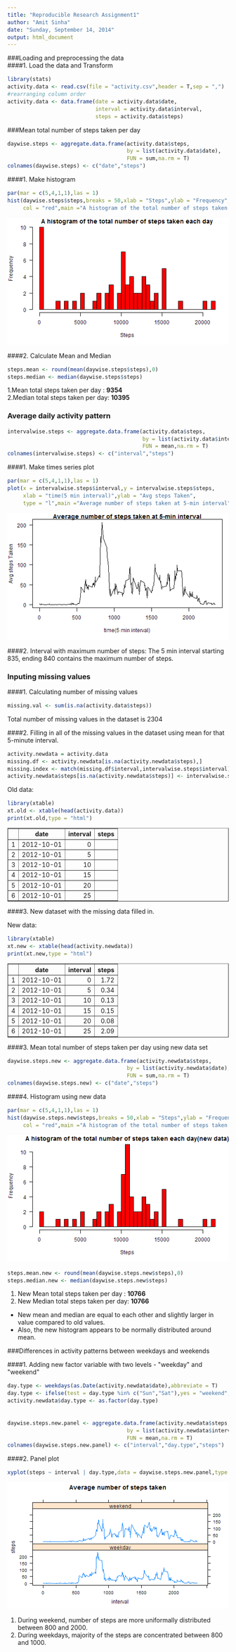 ```yaml
---
title: "Reproducible Research Assignment1"
author: "Amit Sinha"
date: "Sunday, September 14, 2014"
output: html_document
---
```


###Loading and preprocessing the data  
####1. Load the data and Transform

```r
library(stats)
activity.data <- read.csv(file = "activity.csv",header = T,sep = ",")
#rearranging column order
activity.data <- data.frame(date = activity.data$date,
                            interval = activity.data$interval,
                            steps = activity.data$steps)
```


###Mean total number of steps taken per day

```r
daywise.steps <- aggregate.data.frame(activity.data$steps,
                                      by = list(activity.data$date),
                                      FUN = sum,na.rm = T)
colnames(daywise.steps) <- c("date","steps")
```
####1. Make histogram  


```r
par(mar = c(5,4,1,1),las = 1)
hist(daywise.steps$steps,breaks = 50,xlab = "Steps",ylab = "Frequency",
     col = "red",main ="A histogram of the total number of steps taken each day" )
```

![plot of chunk histogram](figure/histogram.png) 

  
####2. Calculate Mean and Median  

```r
steps.mean <- round(mean(daywise.steps$steps),0)
steps.median <- median(daywise.steps$steps)
```

1.Mean total steps taken per day : **9354**  
2.Median total steps taken per day: **10395**     
  
### Average daily activity pattern


```r
intervalwise.steps <- aggregate.data.frame(activity.data$steps,
                                           by = list(activity.data$interval),
                                           FUN = mean,na.rm = T)
colnames(intervalwise.steps) <- c("interval","steps")
```

####1. Make times series plot 

```r
par(mar = c(5,4,1,1),las = 1)
plot(x = intervalwise.steps$interval,y = intervalwise.steps$steps,
     xlab = "time(5 min interval)",ylab = "Avg steps Taken",
     type = "l",main ="Average number of steps taken at 5-min interval" )
```

![plot of chunk timeseries](figure/timeseries.png) 

####2. Interval with maximum number of steps:
The 5 min interval starting 835, ending
840 contains the maximum number of steps.


### Inputing missing values
####1. Calculating number of missing values

```r
missing.val <- sum(is.na(activity.data$steps))
```

  
Total number of missing values in the dataset is 2304


  
####2. Filling in all of the missing values in the dataset using mean for that 5-minute interval.


```r
activity.newdata = activity.data
missing.df <- activity.newdata[is.na(activity.newdata$steps),]
missing.index <- match(missing.df$interval,intervalwise.steps$interval)
activity.newdata$steps[is.na(activity.newdata$steps)] <- intervalwise.steps$steps[missing.index]
```
 
 
 
  
Old data:

```r
library(xtable)  
xt.old <- xtable(head(activity.data))
print(xt.old,type = "html")
```

<!-- html table generated in R 3.0.2 by xtable 1.7-3 package -->
<!-- Sun Sep 14 06:37:37 2014 -->
<TABLE border=1>
<TR> <TH>  </TH> <TH> date </TH> <TH> interval </TH> <TH> steps </TH>  </TR>
  <TR> <TD align="right"> 1 </TD> <TD> 2012-10-01 </TD> <TD align="right">   0 </TD> <TD align="right">  </TD> </TR>
  <TR> <TD align="right"> 2 </TD> <TD> 2012-10-01 </TD> <TD align="right">   5 </TD> <TD align="right">  </TD> </TR>
  <TR> <TD align="right"> 3 </TD> <TD> 2012-10-01 </TD> <TD align="right">  10 </TD> <TD align="right">  </TD> </TR>
  <TR> <TD align="right"> 4 </TD> <TD> 2012-10-01 </TD> <TD align="right">  15 </TD> <TD align="right">  </TD> </TR>
  <TR> <TD align="right"> 5 </TD> <TD> 2012-10-01 </TD> <TD align="right">  20 </TD> <TD align="right">  </TD> </TR>
  <TR> <TD align="right"> 6 </TD> <TD> 2012-10-01 </TD> <TD align="right">  25 </TD> <TD align="right">  </TD> </TR>
   </TABLE>
  



  
####3. New dataset with the missing data filled in.
  
New data:

```r
library(xtable)  
xt.new <- xtable(head(activity.newdata))
print(xt.new,type = "html")
```

<!-- html table generated in R 3.0.2 by xtable 1.7-3 package -->
<!-- Sun Sep 14 06:37:37 2014 -->
<TABLE border=1>
<TR> <TH>  </TH> <TH> date </TH> <TH> interval </TH> <TH> steps </TH>  </TR>
  <TR> <TD align="right"> 1 </TD> <TD> 2012-10-01 </TD> <TD align="right">   0 </TD> <TD align="right"> 1.72 </TD> </TR>
  <TR> <TD align="right"> 2 </TD> <TD> 2012-10-01 </TD> <TD align="right">   5 </TD> <TD align="right"> 0.34 </TD> </TR>
  <TR> <TD align="right"> 3 </TD> <TD> 2012-10-01 </TD> <TD align="right">  10 </TD> <TD align="right"> 0.13 </TD> </TR>
  <TR> <TD align="right"> 4 </TD> <TD> 2012-10-01 </TD> <TD align="right">  15 </TD> <TD align="right"> 0.15 </TD> </TR>
  <TR> <TD align="right"> 5 </TD> <TD> 2012-10-01 </TD> <TD align="right">  20 </TD> <TD align="right"> 0.08 </TD> </TR>
  <TR> <TD align="right"> 6 </TD> <TD> 2012-10-01 </TD> <TD align="right">  25 </TD> <TD align="right"> 2.09 </TD> </TR>
   </TABLE>


  
####3. Mean total number of steps taken per day using new data set

```r
daywise.steps.new <- aggregate.data.frame(activity.newdata$steps,
                                      by = list(activity.newdata$date),
                                      FUN = sum,na.rm = T)
colnames(daywise.steps.new) <- c("date","steps")
```

  
####4. Histogram using new data


```r
par(mar = c(5,4,1,1),las = 1)
hist(daywise.steps.new$steps,breaks = 50,xlab = "Steps",ylab = "Frequency",
     col = "red",main ="A histogram of the total number of steps taken each day(new data)" )
```

![plot of chunk histogram.2](figure/histogram.2.png) 
  
    

```r
steps.mean.new <- round(mean(daywise.steps.new$steps),0)
steps.median.new <- median(daywise.steps.new$steps)
```
  
    
     
1. New Mean total steps taken per day : **10766**    
2. New Median total steps taken per day: **10766**       

- New mean and median are equal to each other and slightly larger in value compared to old values.
- Also, the new histogram appears to be normally distributed around mean. 


  
###Differences in activity patterns between weekdays and weekends
 
  
   
####1. Adding new factor variable with two levels - "weekday" and "weekend"  


```r
day.type <- weekdays(as.Date(activity.newdata$date),abbreviate = T)
day.type <- ifelse(test = day.type %in% c("Sun","Sat"),yes = "weekend","weekday")
activity.newdata$day.type <- as.factor(day.type)


daywise.steps.new.panel <- aggregate.data.frame(activity.newdata$steps,
                                      by = list(activity.newdata$interval,activity.newdata$day.type),
                                      FUN = mean,na.rm = T)
colnames(daywise.steps.new.panel) <- c("interval","day.type","steps")                                      
```
  
    
####2. Panel plot 

```r
xyplot(steps ~ interval | day.type,data = daywise.steps.new.panel,type = "l",layout = c(1,2),,main = "Average number of steps taken")
```

![plot of chunk plot.2](figure/plot.2.png) 


  
   
  1. During weekend, number of steps are more uniformally distributed between 800 and 2000.  
  2. During weekdays, majority of the steps are concentrated between 800 and 1000.


